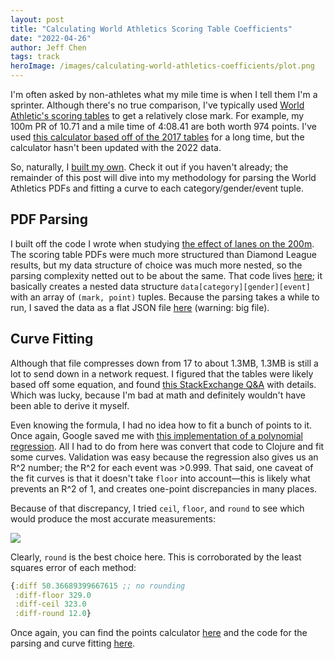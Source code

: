 ```yaml
---
layout: post
title: "Calculating World Athletics Scoring Table Coefficients"
date: "2022-04-26"
author: Jeff Chen
tags: track
heroImage: /images/calculating-world-athletics-coefficients/plot.png
---
```


I'm often asked by non-athletes what my mile time is when I tell them I'm a sprinter. Although there's no true comparison, I've typically used [World Athletic's scoring tables](https://www.worldathletics.org/about-iaaf/documents/technical-information) to get a relatively close mark. For example, my 100m PR of 10.71 and a mile time of 4:08.41 are both worth 974 points. I've used [this calculator based off of the 2017 tables](https://caltaf.com/pointscalc/calc.html) for a long time, but the calculator hasn't been updated with the 2022 data.

So, naturally, I [built my own](/projects/track/points-calculator/). Check it out if you haven't already; the remainder of this post will dive into my methodology for parsing the World Athletics PDFs and fitting a curve to each category/gender/event tuple.

<!-- excerpt -->

## PDF Parsing

I built off the code I wrote when studying [the effect of lanes on the 200m](https://jeffchen.dev/posts/Effect-of-Lane-Draw-In-200m-Sprinters/). The scoring table PDFs were much more structured than Diamond League results, but my data structure of choice was much more nested, so the parsing complexity netted out to be about the same. That code lives [here](https://github.com/jchen1/iaaf-scoring-tables/blob/master/src/pdf.clj); it basically creates a nested data structure `data[category][gender][event]` with an array of `(mark, point)` tuples. Because the parsing takes a while to run, I saved the data as a flat JSON file [here](https://raw.githubusercontent.com/jchen1/iaaf-scoring-tables/master/iaaf.json) (warning: big file).

## Curve Fitting

Although that file compresses down from 17 to about 1.3MB, 1.3MB is still a lot to send down in a network request. I figured that the tables were likely based off some equation, and found [this StackExchange Q&A](https://sports.stackexchange.com/questions/15533/how-to-calculate-iaaf-points) with details. Which was lucky, because I'm bad at math and definitely wouldn't have been able to derive it myself.

Even knowing the formula, I had no idea how to fit a bunch of points to it. Once again, Google saved me with [this implementation of a polynomial regression](https://algs4.cs.princeton.edu/14analysis/PolynomialRegression.java.html). All I had to do from here was convert that code to Clojure and fit some curves. Validation was easy because the regression also gives us an R^2 number; the R^2 for each event was >0.999. That said, one caveat of the fit curves is that it doesn't take `floor` into account—this is likely what prevents an R^2 of 1, and creates one-point discrepancies in many places.

Because of that discrepancy, I tried `ceil`, `floor`, and `round` to see which would produce the most accurate measurements:

![](/images/calculating-world-athletics-coefficients/diff.png)

Clearly, `round` is the best choice here. This is corroborated by the least squares error of each method:

```clojure
{:diff 50.36689399667615 ;; no rounding
 :diff-floor 329.0
 :diff-ceil 323.0
 :diff-round 12.0}
```

Once again, you can find the points calculator [here](/projects/track/points-calculator/) and the code for the parsing and curve fitting [here](https://github.com/jchen1/iaaf-scoring-tables/).
